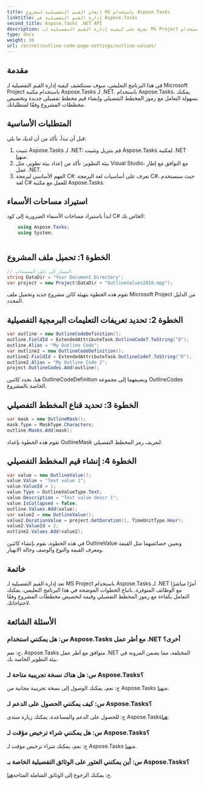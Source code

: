 ```yaml
---
title: إتقان القيم التفصيلية لمشروع MS باستخدام Aspose.Tasks
linktitle: إدارة القيم التفصيلية في Aspose.Tasks
second_title: Aspose.Tasks .NET API
description: تعرف على كيفية إدارة القيم التفصيلية لـ MS Project بكفاءة باستخدام Aspose.Tasks لـ .NET. تخصيص الخطوط العريضة للمشروع بكل سهولة.
type: docs
weight: 16
url: /ar/net/outline-code-page-settings/outline-values/
---
```

## مقدمة
في هذا البرنامج التعليمي، سوف نستكشف كيفية إدارة القيم التفصيلية لـ Microsoft Project باستخدام مكتبة Aspose.Tasks لـ .NET. باستخدام Aspose.Tasks، يمكنك بسهولة التعامل مع رموز المخطط التفصيلي وإنشاء قيم مخطط تفصيلي جديدة وتخصيص مخططات المشروع وفقًا لمتطلباتك.
## المتطلبات الأساسية
قبل أن تبدأ، تأكد من أن لديك ما يلي:
1.  تثبيت Aspose.Tasks لـ .NET: قم بتنزيل وتثبيت Aspose.Tasks لمكتبة .NET من[هنا](https://releases.aspose.com/tasks/net/).
2. بيئة التطوير: تأكد من إعداد بيئة تطوير، مثل Visual Studio، مع التوافق مع إطار عمل .NET.
3. الفهم الأساسي لبرمجة C#: تعرف على أساسيات لغة البرمجة C#، حيث سنستخدم لغة C# للعمل مع مكتبة Aspose.Tasks.

## استيراد مساحات الأسماء
ابدأ باستيراد مساحات الأسماء الضرورية إلى كود C# الخاص بك:
```csharp
    using Aspose.Tasks;
    using System;
    
```
## الخطوة 1: تحميل ملف المشروع
```csharp
// المسار إلى دليل المستندات.
string DataDir = "Your Document Directory";
var project = new Project(DataDir + "OutlineValues2010.mpp");
```
تقوم هذه الخطوة بتهيئة كائن مشروع جديد وتحميل ملف Microsoft Project من الدليل المحدد.
## الخطوة 2: تحديد تعريفات التعليمات البرمجية التفصيلية
```csharp
var outline = new OutlineCodeDefinition();
outline.FieldId = ExtendedAttributeTask.OutlineCode7.ToString("D");
outline.Alias = "My Outline Code";
var outline2 = new OutlineCodeDefinition();
outline2.FieldId = ExtendedAttributeTask.OutlineCode7.ToString("D");
outline2.Alias = "My Outline Code 2";
project.OutlineCodes.Add(outline);
```
هنا، نحدد كائنين OutlineCodeDefinition ونضيفهما إلى مجموعة OutlineCodes الخاصة بالمشروع.
## الخطوة 3: تحديد قناع المخطط التفصيلي
```csharp
var mask = new OutlineMask();
mask.Type = MaskType.Characters;
outline.Masks.Add(mask);
```
تقوم هذه الخطوة بإعداد OutlineMask لتعريف رمز المخطط التفصيلي.
## الخطوة 4: إنشاء قيم المخطط التفصيلي
```csharp
var value = new OutlineValue();
value.Value = "Text value 1";
value.ValueId = 1;
value.Type = OutlineValueType.Text;
value.Description = "Text value descr 1";
value.IsCollapsed = false;
outline.Values.Add(value);
var value2 = new OutlineValue();
value2.DurationValue = project.GetDuration(1, TimeUnitType.Hour);
value2.ValueId = 2;
outline2.Values.Add(value2);
```
في هذه الخطوة، نقوم بإنشاء كائنين OutlineValue وتعيين خصائصهما مثل القيمة ومعرف القيمة والنوع والوصف وحالة الانهيار.

## خاتمة
تعد إدارة القيم التفصيلية لـ MS Project باستخدام Aspose.Tasks لـ .NET أمرًا مباشرًا مع الوظائف المتوفرة. باتباع الخطوات الموضحة في هذا البرنامج التعليمي، يمكنك التعامل بكفاءة مع رموز المخطط التفصيلي وقيمه لتخصيص مخططات المشروع وفقًا لاحتياجاتك.
## الأسئلة الشائعة
### س: هل يمكنني استخدام Aspose.Tasks مع أطر عمل .NET أخرى؟
ج: نعم، Aspose.Tasks متوافق مع أطر عمل .NET المختلفة، مما يضمن المرونة في بيئة التطوير الخاصة بك.
### س: هل هناك نسخة تجريبية متاحة لـ Aspose.Tasks؟
 ج: نعم، يمكنك الوصول إلى نسخة تجريبية مجانية من Aspose.Tasks من[هنا](https://releases.aspose.com/).
### س: كيف يمكنني الحصول على الدعم لـ Aspose.Tasks؟
 ج: للحصول على الدعم والمساعدة، يمكنك زيارة منتدى Aspose.Tasks[هنا](https://forum.aspose.com/c/tasks/15).
### س: هل يمكنني شراء ترخيص مؤقت لـ Aspose.Tasks؟
ج: نعم، يمكنك شراء ترخيص مؤقت لـ Aspose.Tasks من[هنا](https://purchase.aspose.com/temporary-license/).
### س: أين يمكنني العثور على الوثائق التفصيلية الخاصة بـ Aspose.Tasks؟
 ج: يمكنك الرجوع إلى الوثائق الشاملة المتاحة[هنا](https://reference.aspose.com/tasks/net/).